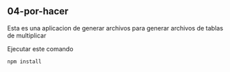 ## 04-por-hacer

Esta es una aplicacion de generar archivos para generar archivos de tablas de multiplicar

Ejecutar este comando

```
npm install
```
